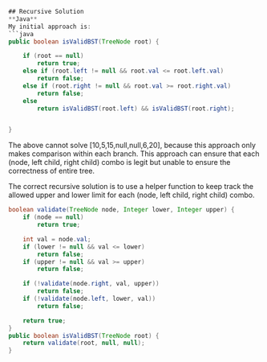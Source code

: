 ```java
## Recursive Solution
**Java**
My initial approach is:
```java
public boolean isValidBST(TreeNode root) {

    if (root == null)
        return true;
    else if (root.left != null && root.val <= root.left.val)
        return false;
    else if (root.right != null && root.val >= root.right.val)
        return false;
    else 
        return isValidBST(root.left) && isValidBST(root.right);


}
```
The above cannot solve [10,5,15,null,null,6,20], because this approach only makes comparison within each branch. This approach can ensure that each (node, left child, right child) combo is legit but unable to ensure the correctness of entire tree.

The correct recursive solution is to use a helper function to keep track the allowed upper and lower limit for each (node, left child, right child) combo.
```java
boolean validate(TreeNode node, Integer lower, Integer upper) {
    if (node == null)
        return true;

    int val = node.val;
    if (lower != null && val <= lower)
        return false;
    if (upper != null && val >= upper)
        return false;

    if (!validate(node.right, val, upper))
        return false;
    if (!validate(node.left, lower, val))
        return false;

    return true;    
}
public boolean isValidBST(TreeNode root) {
    return validate(root, null, null);
}
```
